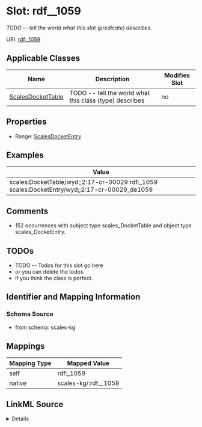 

# Slot: rdf__1059


_TODO -- tell the world what this slot (predicate) describes._





URI: [rdf:_1059](http://www.w3.org/1999/02/22-rdf-syntax-ns#_1059)



<!-- no inheritance hierarchy -->





## Applicable Classes

| Name | Description | Modifies Slot |
| --- | --- | --- |
| [ScalesDocketTable](../classes/ScalesDocketTable.md) | TODO -- tell the world what this class (type) describes |  no  |







## Properties

* Range: [ScalesDocketEntry](../classes/ScalesDocketEntry.md)






## Examples

| Value |
| --- |
| scales:DocketTable/wyd;;2:17-cr-00029 rdf:_1059 scales:DocketEntry/wyd;;2:17-cr-00029_de1059 |

## Comments

* 152 occurrences with subject type scales_DocketTable and object type scales_DocketEntry.

## TODOs

* TODO -- Todos for this slot go here
* or you can delete the todos
* if you think the class is perfect.

## Identifier and Mapping Information







### Schema Source


* from schema: scales-kg




## Mappings

| Mapping Type | Mapped Value |
| ---  | ---  |
| self | rdf:_1059 |
| native | scales-kg/:rdf__1059 |




## LinkML Source

<details>
```yaml
name: rdf__1059
description: TODO -- tell the world what this slot (predicate) describes.
todos:
- TODO -- Todos for this slot go here
- or you can delete the todos
- if you think the class is perfect.
comments:
- 152 occurrences with subject type scales_DocketTable and object type scales_DocketEntry.
examples:
- value: scales:DocketTable/wyd;;2:17-cr-00029 rdf:_1059 scales:DocketEntry/wyd;;2:17-cr-00029_de1059
from_schema: scales-kg
rank: 1000
slot_uri: rdf:_1059
alias: rdf__1059
domain_of:
- scales_DocketTable
range: scales_DocketEntry

```
</details>